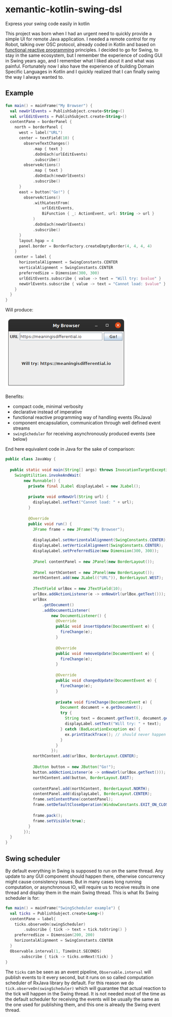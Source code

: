 # xemantic-kotlin-swing-dsl
Express your swing code easily in kotlin

This project was born when I had an urgent need to quickly provide a simple 
UI for remote Java application. I needed a remote control for my Robot,
talking over OSC protocol, already coded in Kotlin and based on
[functional reactive programming](https://en.wikipedia.org/wiki/Functional_reactive_programming)
principles. I decided to go for Swing, to stay in the same ecosystem, but I remember
the experience of coding GUI in Swing years ago, and I remember what I liked about it
and what was painful. Fortunately now I also have the experience of building
Domain Specific Languages in Kotlin and I quickly realized that I can finally
swing the way I always wanted to.

## Example

```kotlin
fun main() = mainFrame("My Browser") {
  val newUrlEvents = PublishSubject.create<String>()
  val urlEditEvents = PublishSubject.create<String>()
  contentPane = borderPanel {
    north = borderPanel {
      west = label("URL")
      center = textField(10) {
        observeTextChanges()
            .map { text }
            .doOnEach(urlEditEvents)
            .subscribe()
        observeActions()
            .map { text }
            .doOnEach(newUrlEvents)
            .subscribe()
      }
      east = button("Go!") {
        observeActions()
            .withLatestFrom(
                urlEditEvents,
                BiFunction { _: ActionEvent, url: String -> url }
            )
            .doOnEach(newUrlEvents)
            .subscribe()
      }
      layout.hgap = 4
      panel.border = BorderFactory.createEmptyBorder(4, 4, 4, 4)
    }
    center = label {
      horizontalAlignment = SwingConstants.CENTER
      verticalAlignment = SwingConstants.CENTER
      preferredSize = Dimension(300, 300)
      urlEditEvents.subscribe { value -> text = "Will try: $value" }
      newUrlEvents.subscribe { value -> text = "Cannot load: $value" }
    }
  }
}
```

Will produce:

![example app image](docs/xemantic-kotlin-swing-dsl-example.png)

Benefits:

* compact code, minimal verbosity
* declarative instead of imperative
* functional reactive programming way of handling events (RxJava)
* component encapsulation, communication through well defined event streams
* `swingScheduler` for receiving asynchronously produced events (see below)

End here equivalent code in Java for the sake of comparison:

```java
public class JavaWay {

  public static void main(String[] args) throws InvocationTargetException, InterruptedException {
    SwingUtilities.invokeAndWait(
        new Runnable() {
          private final JLabel displayLabel = new JLabel();

          private void onNewUrl(String url) {
            displayLabel.setText("Cannot load: " + url);
          }

          @Override
          public void run() {
            JFrame frame = new JFrame("My Browser");

            displayLabel.setHorizontalAlignment(SwingConstants.CENTER);
            displayLabel.setVerticalAlignment(SwingConstants.CENTER);
            displayLabel.setPreferredSize(new Dimension(300, 300));

            JPanel contentPanel = new JPanel(new BorderLayout());

            JPanel northContent = new JPanel(new BorderLayout());
            northContent.add(new JLabel(("URL")), BorderLayout.WEST);

            JTextField urlBox = new JTextField(10);
            urlBox.addActionListener(e -> onNewUrl(urlBox.getText()));
            urlBox
                .getDocument()
                .addDocumentListener(
                    new DocumentListener() {
                      @Override
                      public void insertUpdate(DocumentEvent e) {
                        fireChange(e);
                      }

                      @Override
                      public void removeUpdate(DocumentEvent e) {
                        fireChange(e);
                      }

                      @Override
                      public void changedUpdate(DocumentEvent e) {
                        fireChange(e);
                      }

                      private void fireChange(DocumentEvent e) {
                        Document document = e.getDocument();
                        try {
                          String text = document.getText(0, document.getLength());
                          displayLabel.setText("Will try: " + text);
                        } catch (BadLocationException ex) {
                          ex.printStackTrace(); // should never happen
                        }
                      }
                    });
            northContent.add(urlBox, BorderLayout.CENTER);

            JButton button = new JButton("Go!");
            button.addActionListener(e -> onNewUrl(urlBox.getText()));
            northContent.add(button, BorderLayout.EAST);

            contentPanel.add(northContent, BorderLayout.NORTH);
            contentPanel.add(displayLabel, BorderLayout.CENTER);
            frame.setContentPane(contentPanel);
            frame.setDefaultCloseOperation(WindowConstants.EXIT_ON_CLOSE);

            frame.pack();
            frame.setVisible(true);
          }
        });
  }
}
```

## Swing scheduler

By default everything in Swing is supposed to run on the same thread. Any
update to any GUI component should happen there, otherwise concurrency might
cause consistency issues. But in many cases long running computation, or asynchronous
IO, will require us to receive results in one thread and display them in the main
Swing thread. This is what Rx Swing scheduler is for:

```kotlin
fun main() = mainFrame("SwingScheduler example") {
  val ticks = PublishSubject.create<Long>()
  contentPane = label{
    ticks.observeOn(swingScheduler)
        .subscribe { tick -> text = tick.toString() }
    preferredSize = Dimension(200, 200)
    horizontalAlignment = SwingConstants.CENTER
  }
  Observable.interval(1, TimeUnit.SECONDS)
      .subscribe { tick -> ticks.onNext(tick) }
}
```

The `ticks` can be seen as an event pipeline, `Observable.interval` will publish events to it every
second, but it runs on so called computation scheduler of RxJava library by default. For this reason
we do `tick.observeOn(swingScheduler)` which will guarantee that actual reaction to the tick will
happen in the Swing thread. It is not needed most of the time as the default scheduler
for receiving the events will be usually the same as the one used for publishing them, and this one
is already the Swing event thread.
